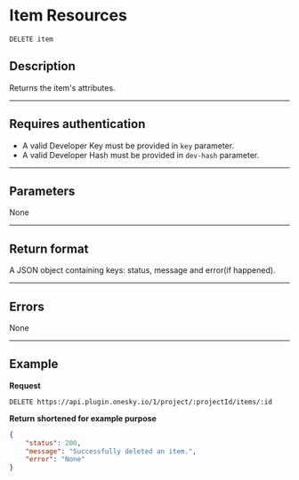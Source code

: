# Item Resources

    DELETE item

## Description
Returns the item's attributes.

***

## Requires authentication
* A valid Developer Key must be provided in `key` parameter.
* A valid Developer Hash must be provided in `dev-hash` parameter.

***

## Parameters
None

***

## Return format
A JSON object containing keys: status, message and error(if happened).

***

## Errors
None

***

## Example
**Request**

    DELETE https://api.plugin.onesky.io/1/project/:projectId/items/:id

**Return** __shortened for example purpose__
``` json
{
    "status": 200,
    "message": "Successfully deleted an item.",
    "error": "None"
}
```

